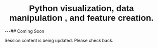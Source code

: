<h1  style="font-family:  Verdana,  Geneva,  sans-serif;  text-align:center">Python  visualization,  data  manipulation  ,  and  feature  creation.</h1> 
---##  Coming  Soon 
 
Session  content  is  being  updated.  Please  check  back.
